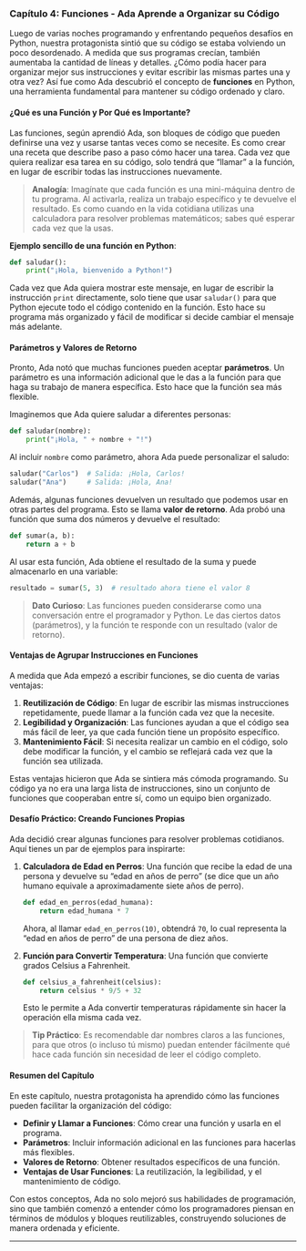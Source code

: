 ### Capítulo 4: Funciones - Ada Aprende a Organizar su Código

Luego de varias noches programando y enfrentando pequeños desafíos en Python, nuestra protagonista sintió que su código se estaba volviendo un poco desordenado. A medida que sus programas crecían, también aumentaba la cantidad de líneas y detalles. ¿Cómo podía hacer para organizar mejor sus instrucciones y evitar escribir las mismas partes una y otra vez? Así fue como Ada descubrió el concepto de **funciones** en Python, una herramienta fundamental para mantener su código ordenado y claro.

#### ¿Qué es una Función y Por Qué es Importante?

Las funciones, según aprendió Ada, son bloques de código que pueden definirse una vez y usarse tantas veces como se necesite. Es como crear una receta que describe paso a paso cómo hacer una tarea. Cada vez que quiera realizar esa tarea en su código, solo tendrá que “llamar” a la función, en lugar de escribir todas las instrucciones nuevamente.

> **Analogía**: Imagínate que cada función es una mini-máquina dentro de tu programa. Al activarla, realiza un trabajo específico y te devuelve el resultado. Es como cuando en la vida cotidiana utilizas una calculadora para resolver problemas matemáticos; sabes qué esperar cada vez que la usas.

**Ejemplo sencillo de una función en Python**:

```python
def saludar():
    print("¡Hola, bienvenido a Python!")
```

Cada vez que Ada quiera mostrar este mensaje, en lugar de escribir la instrucción `print` directamente, solo tiene que usar `saludar()` para que Python ejecute todo el código contenido en la función. Esto hace su programa más organizado y fácil de modificar si decide cambiar el mensaje más adelante.

#### Parámetros y Valores de Retorno

Pronto, Ada notó que muchas funciones pueden aceptar **parámetros**. Un parámetro es una información adicional que le das a la función para que haga su trabajo de manera específica. Esto hace que la función sea más flexible.

Imaginemos que Ada quiere saludar a diferentes personas:

```python
def saludar(nombre):
    print("¡Hola, " + nombre + "!")
```

Al incluir `nombre` como parámetro, ahora Ada puede personalizar el saludo:

```python
saludar("Carlos")  # Salida: ¡Hola, Carlos!
saludar("Ana")     # Salida: ¡Hola, Ana!
```

Además, algunas funciones devuelven un resultado que podemos usar en otras partes del programa. Esto se llama **valor de retorno**. Ada probó una función que suma dos números y devuelve el resultado:

```python
def sumar(a, b):
    return a + b
```

Al usar esta función, Ada obtiene el resultado de la suma y puede almacenarlo en una variable:

```python
resultado = sumar(5, 3)  # resultado ahora tiene el valor 8
```

> **Dato Curioso**: Las funciones pueden considerarse como una conversación entre el programador y Python. Le das ciertos datos (parámetros), y la función te responde con un resultado (valor de retorno).

#### Ventajas de Agrupar Instrucciones en Funciones

A medida que Ada empezó a escribir funciones, se dio cuenta de varias ventajas:

1. **Reutilización de Código**: En lugar de escribir las mismas instrucciones repetidamente, puede llamar a la función cada vez que la necesite.
2. **Legibilidad y Organización**: Las funciones ayudan a que el código sea más fácil de leer, ya que cada función tiene un propósito específico.
3. **Mantenimiento Fácil**: Si necesita realizar un cambio en el código, solo debe modificar la función, y el cambio se reflejará cada vez que la función sea utilizada.

Estas ventajas hicieron que Ada se sintiera más cómoda programando. Su código ya no era una larga lista de instrucciones, sino un conjunto de funciones que cooperaban entre sí, como un equipo bien organizado.

#### Desafío Práctico: Creando Funciones Propias

Ada decidió crear algunas funciones para resolver problemas cotidianos. Aquí tienes un par de ejemplos para inspirarte:

1. **Calculadora de Edad en Perros**: Una función que recibe la edad de una persona y devuelve su “edad en años de perro” (se dice que un año humano equivale a aproximadamente siete años de perro).

   ```python
   def edad_en_perros(edad_humana):
       return edad_humana * 7
   ```

   Ahora, al llamar `edad_en_perros(10)`, obtendrá `70`, lo cual representa la “edad en años de perro” de una persona de diez años.

2. **Función para Convertir Temperatura**: Una función que convierte grados Celsius a Fahrenheit.

   ```python
   def celsius_a_fahrenheit(celsius):
       return celsius * 9/5 + 32
   ```

   Esto le permite a Ada convertir temperaturas rápidamente sin hacer la operación ella misma cada vez.

> **Tip Práctico**: Es recomendable dar nombres claros a las funciones, para que otros (o incluso tú mismo) puedan entender fácilmente qué hace cada función sin necesidad de leer el código completo.

#### Resumen del Capítulo

En este capítulo, nuestra protagonista ha aprendido cómo las funciones pueden facilitar la organización del código:

- **Definir y Llamar a Funciones**: Cómo crear una función y usarla en el programa.
- **Parámetros**: Incluir información adicional en las funciones para hacerlas más flexibles.
- **Valores de Retorno**: Obtener resultados específicos de una función.
- **Ventajas de Usar Funciones**: La reutilización, la legibilidad, y el mantenimiento de código.

Con estos conceptos, Ada no solo mejoró sus habilidades de programación, sino que también comenzó a entender cómo los programadores piensan en términos de módulos y bloques reutilizables, construyendo soluciones de manera ordenada y eficiente.

---
<!--stackedit_data:
eyJoaXN0b3J5IjpbLTQyNzcyNjM4NV19
-->